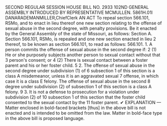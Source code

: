 SECOND REGULAR SESSION
HOUSE BILL NO. 2933
102ND GENERAL ASSEMBLY
INTRODUCED BY REPRESENTATIVE MCMULLEN.
5861H.01I DANARADEMANMILLER,ChiefClerk
AN ACT
To repeal section 566.101, RSMo, and to enact in lieu thereof one new section relating to the
offense of sexual abuse in the second degree, with penalty provisions.
Be it enacted by the General Assembly of the state of Missouri, as follows:
Section A. Section 566.101, RSMo, is repealed and one new section enacted in lieu
2 thereof, to be known as section 566.101, to read as follows:
566.101. 1. A person commits the offense of sexual abuse in the second degree if:
2 (1) He or she purposely subjects another person to sexual contact without that
3 person's consent; or
4 (2) There is sexual contact between a foster parent and his or her foster child.
5 2. The offense of sexual abuse in the second degree under subdivision (1) of
6 subsection 1 of this section is a class A misdemeanor, unless it is an aggravated sexual
7 offense, in which case it is a class E felony. The offense of sexual abuse in the second
8 degree under subdivision (2) of subsection 1 of this section is a class A felony.
9 3. It is not a defense to prosecution for a violation under subdivision (2) of
10 subsection 1 of this section that the foster child consented to the sexual contact by the
11 foster parent.
✔
EXPLANATION — Matter enclosed in bold-faced brackets [thus] in the above bill is not enacted and is
intended to be omitted from the law. Matter in bold-face type in the above bill is proposed language.